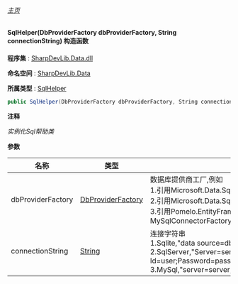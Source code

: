 ###### [主页](./Index.md "主页")

#### SqlHelper(DbProviderFactory dbProviderFactory, String connectionString) 构造函数

**程序集** : [SharpDevLib.Data.dll](./SharpDevLib.Data.assembly.md "SharpDevLib.Data.dll")

**命名空间** : [SharpDevLib.Data](./SharpDevLib.Data.namespace.md "SharpDevLib.Data")

**所属类型** : [SqlHelper](./SharpDevLib.Data.SqlHelper.md "SqlHelper")

``` csharp
public SqlHelper(DbProviderFactory dbProviderFactory, String connectionString)
```
**注释**

*实例化Sql帮助类*


**参数**

|名称|类型|注释|
|---|---|---|
|dbProviderFactory|[DbProviderFactory](https://learn.microsoft.com/en-us/dotnet/api/system.data.common.dbproviderfactory "DbProviderFactory")|数据库提供商工厂,例如<br>1.引用Microsoft.Data.Sqlite,则用SqliteFactory.Instance<br>2.引用Microsoft.Data.SqlClient,则用SqlClientFactory.Instance<br>3.引用Pomelo.EntityFrameworkCore.MySql,则用MySqlConnectorFactory.Instance|
|connectionString|[String](https://learn.microsoft.com/en-us/dotnet/api/system.string "String")|连接字符串<br>1.Sqlite,"data source=dbFilePath"<br>2.SqlServer,"Server=server;Database=database;User Id=user;Password=password;"<br>3.MySql,"server=server;user=user;password=password;database=database"|



